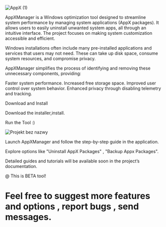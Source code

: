 
![AppX (1)](https://github.com/user-attachments/assets/8929f8ec-f65a-4aee-bb2f-e8ea1893449b)

AppXManager is a Windows optimization tool designed to streamline system performance by managing system applications (AppX packages). It allows users to easily uninstall unwanted system apps, all through an intuitive interface. The project focuses on making system customization accessible and efficient.



Windows installations often include many pre-installed applications and services that users may not need. These can take up disk space, consume system resources, and compromise privacy. 

AppXManager simplifies the process of identifying and removing these unnecessary components, providing:

Faster system performance.
Increased free storage space.
Improved user control over system behavior.
Enhanced privacy through disabling telemetry and tracking.


Download and Install

Download the installer,install.

Run the Tool :)


![Projekt bez nazwy](https://github.com/user-attachments/assets/3dacd65b-ebfa-4c4c-98f2-2962560389d2)

Launch AppXManager and follow the step-by-step guide in the application.

Explore options like "Uninstall AppX Packages" , "Backup Appx Packages".

Detailed guides and tutorials will be available soon in the project’s documentation.


@ This is BETA tool! 
# Feel free to suggest more features and options , report bugs , send messages.
